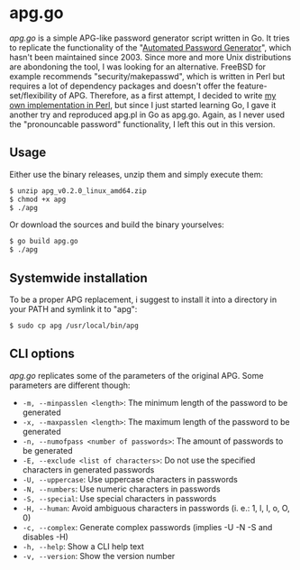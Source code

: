 # apg.go
_apg.go_ is a simple APG-like password generator script written in Go. It tries to replicate the
functionality of the
"[Automated Password Generator](https://web.archive.org/web/20130313042424/http://www.adel.nursat.kz:80/apg)",
which hasn't been maintained since 2003. Since more and more Unix distributions are abondoning the tool, I was
looking for an alternative. FreeBSD for example recommends "security/makepasswd", which is written in Perl
but requires a lot of dependency packages and doesn't offer the feature-set/flexibility of APG. Therefore, as a
first attempt, I decided to write [my own implementation in Perl](https://github.com/wneessen/passwordGen), but since
I just started learning Go, I gave it another try and reproduced apg.pl in Go as apg.go. Again, as I never used
the "pronouncable password" functionality, I left this out in this version.

## Usage
Either use the binary releases, unzip them and simply execute them:
```sh
$ unzip apg_v0.2.0_linux_amd64.zip
$ chmod +x apg
$ ./apg
```
Or download the sources and build the binary yourselves:
```sh
$ go build apg.go
$ ./apg
```

## Systemwide installation
To be a proper APG replacement, i suggest to install it into a directory in your PATH and symlink it to "apg":
```sh
$ sudo cp apg /usr/local/bin/apg
```

## CLI options
_apg.go_ replicates some of the parameters of the original APG. Some parameters are different though:

- ```-m, --minpasslen <length>```: The minimum length of the password to be generated
- ```-x, --maxpasslen <length>```: The maximum length of the password to be generated
- ```-n, --numofpass <number of passwords>```: The amount of passwords to be generated
- ```-E, --exclude <list of characters>```: Do not use the specified characters in generated passwords
- ```-U, --uppercase```: Use uppercase characters in passwords
- ```-N, --numbers```: Use numeric characters in passwords
- ```-S, --special```: Use special characters in passwords
- ```-H, --human```: Avoid ambiguous characters in passwords (i. e.: 1, l, I, o, O, 0)
- ```-c, --complex```: Generate complex passwords (implies -U -N -S and disables -H)
- ```-h, --help```: Show a CLI help text
- ```-v, --version```: Show the version number